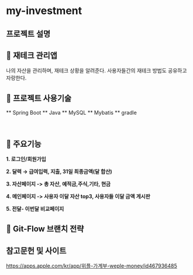 # my-investment

## 프로젝트 설명

## 🌟 재테크 관리앱 
나의 자산을 관리하며, 재테크 상황을 알려준다.
사용자들간의 재테크 방법도 공유하고 자랑한다.


## 🌟 프로젝트 사용기술
** Spring Boot
** Java
** MySQL
** Mybatis
** gradle

<br>


## 🌟 주요기능
**1. 로그인/회원가입**

**2. 달력 → 급여입력, 지출, 31일 최종금액(달 합산)**

**3. 자산페이지 -> 총 자산, 예적금,주식,기타, 현금**

**4. 메인페이지 -> 사용자 이달 자산 top3, 사용자들 이달 금액 게시판**

**5. 전달- 이번달 비교페이지**


## 🌟 Git-Flow 브랜치 전략


## 참고문헌 및 사이트
https://apps.apple.com/kr/app/위플-가계부-weple-money/id467936485


